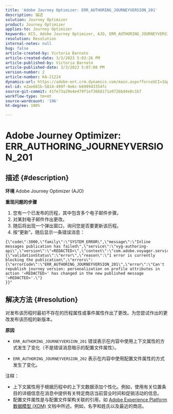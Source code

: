 ```yaml
---
title: 'Adobe Journey Optimizer: ERR_AUTHORING_JOURNEYVERSION_201'
description: 描述
solution: Journey Optimizer
product: Journey Optimizer
applies-to: Journey Optimizer
keywords: KCS, Adobe Journey Optimizer, AJO, ERR_AUTHORING_JOURNEYVERSION_201, 历程未发布
resolution: Resolution
internal-notes: null
bug: false
article-created-by: Victoria Barnato
article-created-date: 3/3/2023 5:03:26 PM
article-published-by: Victoria Barnato
article-published-date: 3/3/2023 5:07:08 PM
version-number: 2
article-number: KA-21224
dynamics-url: https://adobe-ent.crm.dynamics.com/main.aspx?forceUCI=1&pagetype=entityrecord&etn=knowledgearticle&id=59971c4e-e5b9-ed11-83fe-6045bd006b25
exl-id: e2ae681b-5814-499f-9e6c-b699943354fc
source-git-commit: 41fe73a29e4e479f1ef3668171a9726bd4e8c1b7
workflow-type: tm+mt
source-wordcount: '196'
ht-degree: 100%

---
```


# Adobe Journey Optimizer: ERR_AUTHORING_JOURNEYVERSION_201

## 描述 {#description}

<b>环境</b>
Adobe Journey Optimizer (AJO)


<b>重现问题的步骤</b>
1. 您有一个已发布的历程，其中包含多个电子邮件步骤。
2. 对某封电子邮件作出更改。
3. 随后将出现一个弹出窗口，询问您是否要更新该历程。
4. 按“更新”。随后显示一条错误消息：



```
{\"code\":3000,\"family\":\"SYSTEM_ERROR\",\"message\":\"Inline messages publication has failed\",\"service\":\"vyg-authoring-api\",\"version\":\"«REDACTED»\",\"context\":\"com.adobe.voyager.service.authoring.restapis.v1_0.JourneyVersionsService:1864\",\"uid\":\"«REDACTED»\",\"extraInfo\":{\"validationStatus\":\"error\",\"reason\":\"1 error is currently blocking the publication\",\"errors\":
{\"errorCode\":\"ERR_AUTHORING_JOURNEYVERSION_201\",\"error\":\"Can't republish journey version: personalization on profile attributes in action '«REDACTED»' has changed in the new published message '«REDACTED»'.\"}
}}"
```



## 解决方法 {#resolution}


对发布该历程时最初不存在的历程属性或事件属性作出了更改。为您尝试作出的更改发布该历程的新版本。


<b>原因</b>
- `ERR_AUTHORING_JOURNEYVERSION_201` 错误表示在内容中使用上下文属性的方式发生了变化（不是错误消息暗示的配置文件属性）。


- `ERR_AUTHORING_JOURNEYVERSION_202` 表示在内容中使用配置文件属性的方式发生了变化。


注释：

- 上下文属性用于根据历程中的上下文数据添加个性化。例如，使用有关位置条目的详细信息在消息中提供有关特定商店当前营业时间和促销活动的信息。
- 配置文件属性是与配置文件架构关联的引用，如 [Adobe Experience Platform 数据模型 (XDM)](https://experienceleague.adobe.com/docs/experience-platform/xdm/home.html) 文档中所述。例如，名字和姓氏以及最近的商店。
